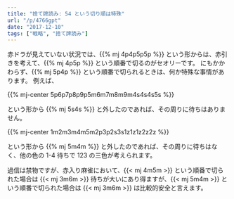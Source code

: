 ```yaml
---
title: "捨て牌読み: 54 という切り順は特殊"
url: "/p/4766gpt"
date: "2017-12-10"
tags: ["戦略", "捨て牌読み"]
---
```


赤ドラが見えていない状況では、{{% mj 4p4p5p5p %}} という形からは、赤引きを考えて、{{% mj 4p5p %}} という順番で切るのがセオリーです。
にもかかわらず、{{% mj 5p4p %}} という順番で切られるときは、何か特殊な事情があります。
例えば、

{{% mj-center 5p6p7p8p9p5m6m7m8m9m4s4s4s5s %}}

という形から {{% mj 5s4s %}} と外したのであれば、その周りに待ちはありません。

{{% mj-center 1m2m3m4m5m2p3p2s3s1z1z1z2z2z %}}

という形から {{% mj 5m4m %}} と外したのであれば、その周りに待ちはなく、他の色の 1-4 待ちで 123 の三色が考えられます。

過信は禁物ですが、赤入り麻雀において、{{< mj 4m5m >}} という順番で切られた場合は {{< mj 3m6m >}} 待ちが大いにあり得ますが、{{< mj 5m4m >}} という順番で切られた場合は {{< mj 3m6m >}} は比較的安全と言えます。

